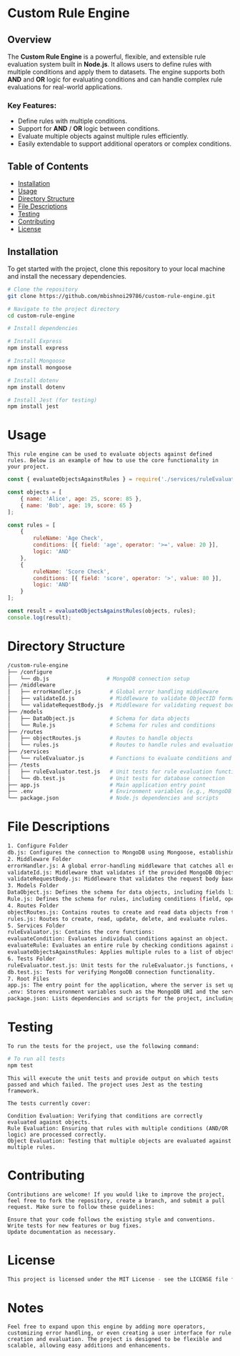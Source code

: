 # Custom Rule Engine

## Overview

The **Custom Rule Engine** is a powerful, flexible, and extensible rule evaluation system built in **Node.js**. It allows users to define rules with multiple conditions and apply them to datasets. The engine supports both **AND** and **OR** logic for evaluating conditions and can handle complex rule evaluations for real-world applications.

### Key Features:
- Define rules with multiple conditions.
- Support for **AND** / **OR** logic between conditions.
- Evaluate multiple objects against multiple rules efficiently.
- Easily extendable to support additional operators or complex conditions.

## Table of Contents
- [Installation](#installation)
- [Usage](#usage)
- [Directory Structure](#directory-structure)
- [File Descriptions](#file-descriptions)
- [Testing](#testing)
- [Contributing](#contributing)
- [License](#license)

## Installation

To get started with the project, clone this repository to your local machine and install the necessary dependencies.

```bash
# Clone the repository
git clone https://github.com/mbishnoi29786/custom-rule-engine.git

# Navigate to the project directory
cd custom-rule-engine

# Install dependencies

# Install Express
npm install express

# Install Mongoose
npm install mongoose

# Install dotenv
npm install dotenv

# Install Jest (for testing)
npm install jest

```

# Usage 
``` text
This rule engine can be used to evaluate objects against defined rules. Below is an example of how to use the core functionality in your project.
```

``` javascript
const { evaluateObjectsAgainstRules } = require('./services/ruleEvaluator');

const objects = [
    { name: 'Alice', age: 25, score: 85 },
    { name: 'Bob', age: 19, score: 65 }
];

const rules = [
    {
        ruleName: 'Age Check',
        conditions: [{ field: 'age', operator: '>=', value: 20 }],
        logic: 'AND'
    },
    {
        ruleName: 'Score Check',
        conditions: [{ field: 'score', operator: '>', value: 80 }],
        logic: 'AND'
    }
];

const result = evaluateObjectsAgainstRules(objects, rules);
console.log(result);

```


# Directory Structure
``` bash
/custom-rule-engine
├── /configure
│   └── db.js                  # MongoDB connection setup
├── /middleware
│   ├── errorHandler.js         # Global error handling middleware
│   ├── validateId.js           # Middleware to validate ObjectID format
│   └── validateRequestBody.js  # Middleware for validating request body
├── /models
│   ├── DataObject.js           # Schema for data objects
│   └── Rule.js                 # Schema for rules and conditions
├── /routes
│   ├── objectRoutes.js         # Routes to handle objects
│   └── rules.js                # Routes to handle rules and evaluations
├── /services
│   └── ruleEvaluator.js        # Functions to evaluate conditions and rules
├── /tests
│   ├── ruleEvaluator.test.js   # Unit tests for rule evaluation functions
│   └── db.test.js              # Unit tests for database connection
├── app.js                      # Main application entry point
├── .env                        # Environment variables (e.g., MongoDB URI)
└── package.json                # Node.js dependencies and scripts

```

# File Descriptions
``` bash
1. Configure Folder
db.js: Configures the connection to MongoDB using Mongoose, establishing the connection string from the environment variable.
2. Middleware Folder
errorHandler.js: A global error-handling middleware that catches all errors and sends a formatted response to the client.
validateId.js: Middleware that validates if the provided MongoDB ObjectID in the request is in a valid format.
validateRequestBody.js: Middleware that validates the request body based on predefined schemas, ensuring data integrity.
3. Models Folder
DataObject.js: Defines the schema for data objects, including fields like name, age, score, and timestamps for creation and updates.
Rule.js: Defines the schema for rules, including conditions (field, operator, value) and evaluation logic (AND / OR).
4. Routes Folder
objectRoutes.js: Contains routes to create and read data objects from the database.
rules.js: Routes to create, read, update, delete, and evaluate rules.
5. Services Folder
ruleEvaluator.js: Contains the core functions:
evaluateCondition: Evaluates individual conditions against an object.
evaluateRule: Evaluates an entire rule by checking conditions against an object.
evaluateObjectsAgainstRules: Applies multiple rules to a list of objects and returns the evaluation results.
6. Tests Folder
ruleEvaluator.test.js: Unit tests for the ruleEvaluator.js functions, ensuring conditions and rules are evaluated correctly.
db.test.js: Tests for verifying MongoDB connection functionality.
7. Root Files
app.js: The entry point for the application, where the server is set up, routes are integrated, and middleware is applied.
.env: Stores environment variables such as the MongoDB URI and the server port.
package.json: Lists dependencies and scripts for the project, including the npm test command to run tests using Jest.

```

# Testing
``` text
To run the tests for the project, use the following command:
```
``` bash
# To run all tests
npm test
```

``` text
This will execute the unit tests and provide output on which tests passed and which failed. The project uses Jest as the testing framework.

The tests currently cover:

Condition Evaluation: Verifying that conditions are correctly evaluated against objects.
Rule Evaluation: Ensuring that rules with multiple conditions (AND/OR logic) are processed correctly.
Object Evaluation: Testing that multiple objects are evaluated against multiple rules.
```

# Contributing
``` text
Contributions are welcome! If you would like to improve the project, feel free to fork the repository, create a branch, and submit a pull request. Make sure to follow these guidelines:

Ensure that your code follows the existing style and conventions.
Write tests for new features or bug fixes.
Update documentation as necessary.
```

# License
``` bash
This project is licensed under the MIT License - see the LICENSE file for details.
```
# Notes
``` text
Feel free to expand upon this engine by adding more operators, customizing error handling, or even creating a user interface for rule creation and evaluation. The project is designed to be flexible and scalable, allowing easy additions and enhancements.
```


